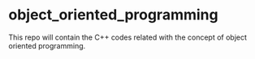 # object_oriented_programming
This repo will contain the C++ codes related with the concept of object oriented programming.
